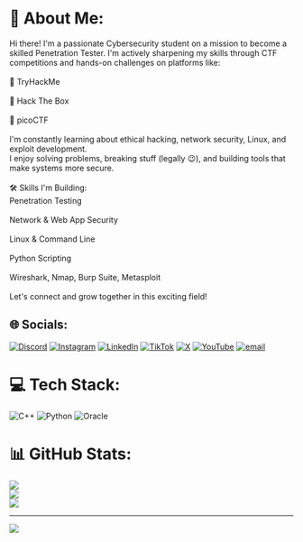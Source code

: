 # 💫 About Me:
Hi there! I'm a passionate Cybersecurity student on a mission to become a skilled Penetration Tester. I'm actively sharpening my skills through CTF competitions and hands-on challenges on platforms like:<br><br>🔐 TryHackMe<br><br>🧠 Hack The Box<br><br>🎯 picoCTF<br><br>I'm constantly learning about ethical hacking, network security, Linux, and exploit development.<br>I enjoy solving problems, breaking stuff (legally 😉), and building tools that make systems more secure.<br><br>🛠️ Skills I'm Building:<br>Penetration Testing<br><br>Network & Web App Security<br><br>Linux & Command Line<br><br>Python Scripting<br><br>Wireshark, Nmap, Burp Suite, Metasploit<br><br>Let's connect and grow together in this exciting field!


## 🌐 Socials:
[![Discord](https://img.shields.io/badge/Discord-%237289DA.svg?logo=discord&logoColor=white)](https://discord.gg/https://discord.gg/g9bEVhZF) [![Instagram](https://img.shields.io/badge/Instagram-%23E4405F.svg?logo=Instagram&logoColor=white)](https://instagram.com/https://www.instagram.com/mahnoor2025a?igsh=aXo3MDVxdnY5Nndx&utm_source=qr) [![LinkedIn](https://img.shields.io/badge/LinkedIn-%230077B5.svg?logo=linkedin&logoColor=white)](https://linkedin.com/in/http://linkedin.com/in/mahnoor-ikram-149646291) [![TikTok](https://img.shields.io/badge/TikTok-%23000000.svg?logo=TikTok&logoColor=white)](https://tiktok.com/@hacknetic) [![X](https://img.shields.io/badge/X-black.svg?logo=X&logoColor=white)](https://x.com/@Mahnoor36723610) [![YouTube](https://img.shields.io/badge/YouTube-%23FF0000.svg?logo=YouTube&logoColor=white)](https://youtube.com/@https://youtube.com/@aiandtech-l6f?si=hbl6qcl_sB-jBliB) [![email](https://img.shields.io/badge/Email-D14836?logo=gmail&logoColor=white)](mailto:mahnoorikram22@gmail.com) 

# 💻 Tech Stack:
![C++](https://img.shields.io/badge/c++-%2300599C.svg?style=for-the-badge&logo=c%2B%2B&logoColor=white) ![Python](https://img.shields.io/badge/python-3670A0?style=for-the-badge&logo=python&logoColor=ffdd54) ![Oracle](https://img.shields.io/badge/Oracle-F80000?style=for-the-badge&logo=oracle&logoColor=white)
# 📊 GitHub Stats:
![](https://github-readme-stats.vercel.app/api?username=MahnoorNoor&theme=dark&hide_border=false&include_all_commits=false&count_private=false)<br/>
![](https://nirzak-streak-stats.vercel.app/?user=MahnoorNoor&theme=dark&hide_border=false)<br/>
![](https://github-readme-stats.vercel.app/api/top-langs/?username=MahnoorNoor&theme=dark&hide_border=false&include_all_commits=false&count_private=false&layout=compact)

---
[![](https://visitcount.itsvg.in/api?id=MahnoorNoor&icon=0&color=0)](https://visitcount.itsvg.in)

<!-- Proudly created with GPRM ( https://gprm.itsvg.in ) -->
